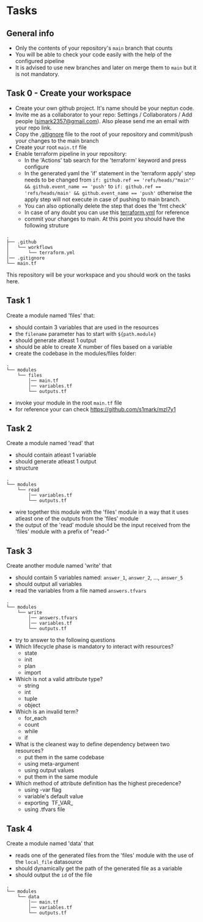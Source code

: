 # Tasks
## General info
- Only the contents of your repository's `main` branch that counts
- You will be able to check your code easily with the help of the configured pipeline
- It is advised to use new branches and later on merge them to `main` but it is not mandatory.
## Task 0 - Create your workspace
- Create your own github project. It's name should be your neptun code.
- Invite me as a collaborator to your repo: Settings / Collaborators / Add people (simark2357@gmail.com). Also please send me an email with your repo link.
- Copy the [.gitignore](https://github.com/s1mark/mzl7y1/blob/31674b2071135266cc112cff2f66fa4915e8d871/.gitignore) file to the root of your repository and commit/push your changes to the main branch
- Create your root `main.tf` file
- Enable terraform pipeline in your repository:
  - In the 'Actions' tab search for the 'terraform' keyword and press configure
  - In the generated yaml the 'if' statement in the 'terraform apply' step needs to be changed from `if: github.ref == 'refs/heads/"main"' && github.event_name == 'push'` to `if: github.ref == 'refs/heads/main' && github.event_name == 'push'` otherwise the apply step will not execute in case of pushing to main branch.
  - You can also optionally delete the step that does the 'fmt check'
  - In case of any doubt you can use this [terraform.yml](https://github.com/s1mark/mzl7y1/blob/31674b2071135266cc112cff2f66fa4915e8d871/.github/workflows/terraform.yml) for reference
  - commit your changes to main. At this point you should have the following struture
```
.
├── .github
│   └── workflows
│       └── terraform.yml
│── .gitignore
└── main.tf
```
This repository will be your workspace and you should work on the tasks here.
## Task 1
Create a module named 'files' that:
- should contain 3 variables that are used in the resources
- the `filename` parameter has to start with `${path.module}`
- should generate atleast 1 output
- should be able to create X number of files based on a variable
- create the codebase in the modules/files folder:
```
.
└── modules
    └── files
        │── main.tf
        │── variables.tf
        └── outputs.tf
```
- invoke your module in the root `main.tf` file
- for reference your can check https://github.com/s1mark/mzl7y1
## Task 2
Create a module named 'read' that
- should contain atleast 1 variable
- should generate atleast 1 output
- structure
```
.
└── modules
    └── read
        │── variables.tf
        └── outputs.tf
```
- wire together this module with the 'files' module in a way that it uses atleast one of the outputs from the 'files' module
- the output of the 'read' module should be the input received from the 'files' module with a prefix of "read-"
## Task 3
Create another module named 'write' that
- should contain 5 variables named: `answer_1`, `answer_2`, ..., `answer_5` 
- should output all variables
- read the variables from a file named `answers.tfvars`
```
.
└── modules
    └── write
        │── answers.tfvars
        │── variables.tf
        └── outputs.tf
```
- try to answer to the following questions
- Which lifecycle phase is mandatory to interact with resources?
  - state
  - init
  - plan
  - import
- Which is not a valid attribute type?
  - string
  - int
  - tuple
  - object
- Which is an invalid term?
  - for_each
  - count
  - while
  - if
- What is the cleanest way to define dependency between two resources?
  - put them in the same codebase
  - using meta-argument
  - using output values
  - put them in the same module
- Which method of attribute definition has the highest precedence?
  - using -var flag
  - variable's default value
  - exporting  TF_VAR_
  - using .tfvars file 
## Task 4
Create a module named 'data' that
- reads one of the generated files from the 'files' module with the use of the `local_file` datasource
- should dynamically get the path of the generated file as a variable
- should output the `id` of the file
```
.
└── modules
    └── data
        │── main.tf
        │── variables.tf
        └── outputs.tf
```
